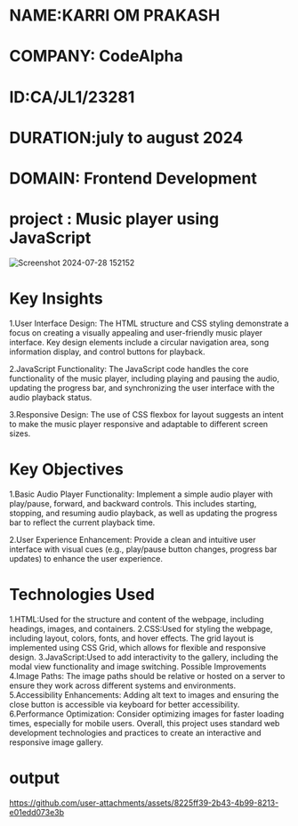 
# NAME:KARRI OM PRAKASH 
# COMPANY: CodeAlpha 
# ID:CA/JL1/23281
# DURATION:july to august 2024 
# DOMAIN: Frontend Development
# project :   Music player using JavaScript
![Screenshot 2024-07-28 152152](https://github.com/user-attachments/assets/cee37064-a137-4893-8eab-6b31039aaf2f)





# Key Insights
1.User Interface Design: The HTML structure and CSS styling demonstrate a focus on creating a visually appealing and user-friendly music player interface. Key design elements include a circular navigation area, song information display, and control buttons for playback.

2.JavaScript Functionality: The JavaScript code handles the core functionality of the music player, including playing and pausing the audio, updating the progress bar, and synchronizing the user interface with the audio playback status.

3.Responsive Design: The use of CSS flexbox for layout suggests an intent to make the music player responsive and adaptable to different screen sizes.
# Key Objectives
1.Basic Audio Player Functionality: Implement a simple audio player with play/pause, forward, and backward controls. This includes starting, stopping, and resuming audio playback, as well as updating the progress bar to reflect the current playback time.

2.User Experience Enhancement: Provide a clean and intuitive user interface with visual cues (e.g., play/pause button changes, progress bar updates) to enhance the user experience.
# Technologies Used
1.HTML:Used for the structure and content of the webpage, including headings, images, and containers.
2.CSS:Used for styling the webpage, including layout, colors, fonts, and hover effects.
The grid layout is implemented using CSS Grid, which allows for flexible and responsive design.
3.JavaScript:Used to add interactivity to the gallery, including the modal view functionality and image switching.
Possible Improvements
4.Image Paths:
The image paths should be relative or hosted on a server to ensure they work across different systems and environments.
5.Accessibility Enhancements:
Adding alt text to images and ensuring the close button is accessible via keyboard for better accessibility.
6.Performance Optimization:
Consider optimizing images for faster loading times, especially for mobile users.
Overall, this project uses standard web development technologies and practices to create an interactive and responsive image gallery.

# output

https://github.com/user-attachments/assets/8225ff39-2b43-4b99-8213-e01edd073e3b




